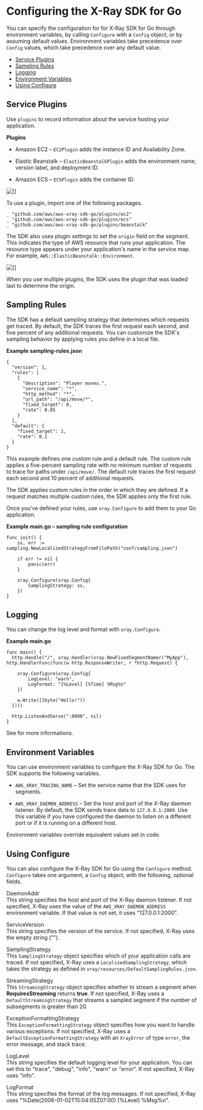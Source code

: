# Configuring the X\-Ray SDK for Go<a name="xray-sdk-go-configuration"></a>

You can specify the configuration for for X\-Ray SDK for Go through environment variables, by calling `Configure` with a `Config` object, or by assuming default values\. Environment variables take precedence over `Config` values, which take precedence over any default value\.


+ [Service Plugins](#xray-sdk-go-configuration-plugins)
+ [Sampling Rules](#xray-sdk-go-configuration-sampling)
+ [Logging](#xray-sdk-go-configuration-logging)
+ [Environment Variables](#xray-sdk-go-configuration-envvars)
+ [Using Configure](#xray-sdk-go-configuration-configure)

## Service Plugins<a name="xray-sdk-go-configuration-plugins"></a>

Use `plugins` to record information about the service hosting your application\.

**Plugins**

+ Amazon EC2 – `EC2Plugin` adds the instance ID and Availability Zone\.

+ Elastic Beanstalk – `ElasticBeanstalkPlugin` adds the environment name, version label, and deployment ID\.

+ Amazon ECS – `ECSPlugin` adds the container ID\.

![\[\]](http://docs.aws.amazon.com/xray/latest/devguide/images/scorekeep-PUTrules-segment-resources-go.png)

To use a plugin, import one of the following packages\.

```
_ "github.com/aws/aws-xray-sdk-go/plugins/ec2"
_ "github.com/aws/aws-xray-sdk-go/plugins/ecs"
_ "github.com/aws/aws-xray-sdk-go/plugins/beanstalk"
```

The SDK also uses plugin settings to set the `origin` field on the segment\. This indicates the type of AWS resource that runs your application\. The resource type appears under your application's name in the service map\. For example, `AWS::ElasticBeanstalk::Environment`\.

![\[\]](http://docs.aws.amazon.com/xray/latest/devguide/images/scorekeep-servicemap-rootnode.png)

When you use multiple plugins, the SDK uses the plugin that was loaded last to determine the origin\.

## Sampling Rules<a name="xray-sdk-go-configuration-sampling"></a>

The SDK has a default sampling strategy that determines which requests get traced\. By default, the SDK traces the first request each second, and five percent of any additional requests\. You can customize the SDK's sampling behavior by applying rules you define in a local file\.

**Example sampling\-rules\.json**  

```
{
  "version": 1,
  "rules": [
    {
      "description": "Player moves.",
      "service_name": "*",
      "http_method": "*",
      "url_path": "/api/move/*",
      "fixed_target": 0,
      "rate": 0.05
    }
  ],
  "default": {
    "fixed_target": 1,
    "rate": 0.1
  }
}
```

This example defines one custom rule and a default rule\. The custom rule applies a five\-percent sampling rate with no minimum number of requests to trace for paths under `/api/move/`\. The default rule traces the first request each second and 10 percent of additional requests\.

The SDK applies custom rules in the order in which they are defined\. If a request matches multiple custom rules, the SDK applies only the first rule\.

Once you've defined your rules, use `xray.Configure` to add them to your Go application\.

**Example main\.go – sampling rule configuration**  

```
func init() {
    ss, err := sampling.NewLocalizedStrategyFromFilePath("conf/sampling.json")

    if err != nil {
        panic(err)
    }

    xray.Configure(xray.Config{
        SamplingStrategy: ss,
    })
}
```

## Logging<a name="xray-sdk-go-configuration-logging"></a>

You can change the log level and format with `xray.Configure`\.

**Example main\.go**  

```
func main() {
  http.Handle("/", xray.Handler(xray.NewFixedSegmentNamer("MyApp"), http.HandlerFunc(func(w http.ResponseWriter, r *http.Request) {

    xray.Configure(xray.Config{
        LogLevel: "warn",
        LogFormat: "[%Level] [%Time] %Msg%n"
    })

    w.Write([]byte("Hello!"))
  })))

  http.ListenAndServe(":8000", nil)
}
```

See  for more informations\.

## Environment Variables<a name="xray-sdk-go-configuration-envvars"></a>

You can use environment variables to configure the X\-Ray SDK for Go\. The SDK supports the following variables\.

+ `AWS_XRAY_TRACING_NAME` – Set the service name that the SDK uses for segments\.

+ `AWS_XRAY_DAEMON_ADDRESS` – Set the host and port of the X\-Ray daemon listener\. By default, the SDK sends trace data to `127.0.0.1:2000`\. Use this variable if you have configured the daemon to listen on a different port or if it is running on a different host\.

Environment variables override equivalent values set in code\.

## Using Configure<a name="xray-sdk-go-configuration-configure"></a>

You can also configure the X\-Ray SDK for Go using the `Configure` method\. `Configure` takes one argument, a `Config` object, with the following, optional fields\.

DaemonAddr  
This string specifies the host and port of the X\-Ray daemon listener\. If not specified, X\-Ray uses the value of the `AWS_XRAY_DAEMON_ADDRESS` environment variable\. If that value is not set, it uses "127\.0\.0\.1:2000"\.

ServiceVersion  
This string specifies the version of the service\. If not specified, X\-Ray uses the empty string \(""\)\.

SamplingStrategy  
This `SamplingStrategy` object specifies which of your application calls are traced\. If not specified, X\-Ray uses a `LocalizedSamplingStrategy`, which takes the strategy as defined in `xray/resources/DefaultSamplingRules.json`\.

StreamingStrategy  
This `StreamingStrategy` object specifies whether to stream a segment when **RequiresStreaming** returns **true**\. If not specified, X\-Ray uses a `DefaultStreamingStrategy` that streams a sampled segment if the number of subsegments is greater than 20\.

ExceptionFormattingStrategy  
This `ExceptionFormattingStrategy` object specifies how you want to handle various exceptions\. If not specified, X\-Ray uses a `DefaultExceptionFormattingStrategy` with an `XrayError` of type `error`, the error message, and stack trace\.

LogLevel  
This string specifies the default logging level for your application\. You can set this to "trace", "debug", "info", "warn" or "error"\. If not specified, X\-Ray uses "info"\.

LogFormat  
This string specifies the format of the log messages\. If not specified, X\-Ray uses "%Date\(2006\-01\-02T15:04:05Z07:00\) \[%Level\] %Msg%n"\.